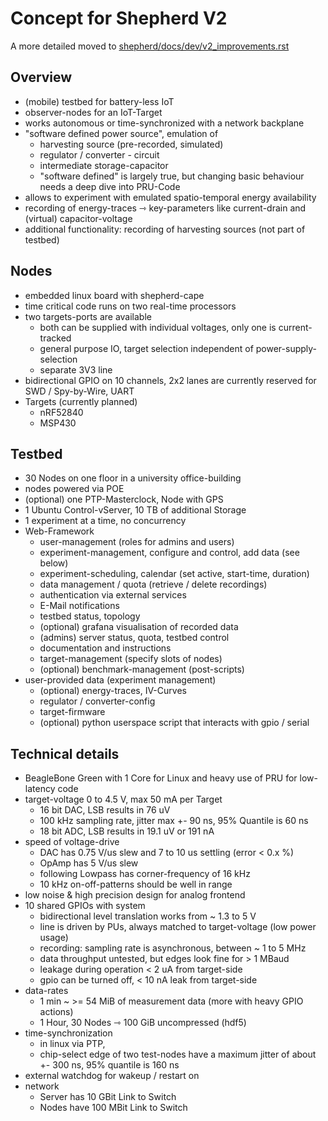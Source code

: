 # Concept for Shepherd V2

A more detailed moved to [shepherd/docs/dev/v2_improvements.rst](https://github.com/orgua/shepherd/blob/main/docs/dev/v2_improvements.md)

## Overview

- (mobile) testbed for battery-less IoT
- observer-nodes for an IoT-Target
- works autonomous or time-synchronized with a network backplane
- "software defined power source", emulation of
    - harvesting source (pre-recorded, simulated)
    - regulator / converter - circuit
    - intermediate storage-capacitor
    - "software defined" is largely true, but changing basic behaviour needs a deep dive into PRU-Code
- allows to experiment with emulated spatio-temporal energy availability
- recording of energy-traces ⇾ key-parameters like current-drain and (virtual) capacitor-voltage
- additional functionality: recording of harvesting sources (not part of testbed)

## Nodes

- embedded linux board with shepherd-cape
- time critical code runs on two real-time processors
- two targets-ports are available
    - both can be supplied with individual voltages, only one is current-tracked
    - general purpose IO, target selection independent of power-supply-selection
    - separate 3V3 line
- bidirectional GPIO on 10 channels, 2x2 lanes are currently reserved for SWD / Spy-by-Wire, UART
- Targets (currently planned)
    - nRF52840
    - MSP430

## Testbed

- 30 Nodes on one floor in a university office-building
- nodes powered via POE
- (optional) one PTP-Masterclock, Node with GPS
- 1 Ubuntu Control-vServer, 10 TB of additional Storage
- 1 experiment at a time, no concurrency
- Web-Framework
    - user-management (roles for admins and users)
    - experiment-management, configure and control, add data (see below)
    - experiment-scheduling, calendar (set active, start-time, duration)
    - data management / quota (retrieve / delete recordings)
    - authentication via external services
    - E-Mail notifications
    - testbed status, topology
    - (optional) grafana visualisation of recorded data
    - (admins) server status, quota, testbed control
    - documentation and instructions
    - target-management (specify slots of nodes)
    - (optional) benchmark-management (post-scripts)
- user-provided data (experiment management)
    - (optional) energy-traces, IV-Curves
    - regulator / converter-config
    - target-firmware
    - (optional) python userspace script that interacts with gpio / serial

## Technical details

- BeagleBone Green with 1 Core for Linux and heavy use of PRU for low-latency code
- target-voltage 0 to 4.5 V, max 50 mA per Target
    - 16 bit DAC, LSB results in 76 uV
    - 100 kHz sampling rate, jitter max +- 90 ns, 95% Quantile is 60 ns
    - 18 bit ADC, LSB results in 19.1 uV or 191 nA
- speed of voltage-drive
    - DAC has 0.75 V/us slew and 7 to 10 us settling (error < 0.x %)
    - OpAmp has 5 V/us slew
    - following Lowpass has corner-frequency of 16 kHz
    - 10 kHz on-off-patterns should be well in range
- low noise & high precision design for analog frontend
- 10 shared GPIOs with system
    - bidirectional level translation works from ~ 1.3 to 5 V
    - line is driven by PUs, always matched to target-voltage (low power usage)
    - recording: sampling rate is asynchronous, between ~ 1 to 5 MHz
    - data throughput untested, but edges look fine for > 1 MBaud
    - leakage during operation < 2 uA from target-side
    - gpio can be turned off, < 10 nA leak from target-side
- data-rates
    - 1 min ~ >= 54 MiB of measurement data (more with heavy GPIO actions)
    - 1 Hour, 30 Nodes ⇾ 100 GiB uncompressed (hdf5)
- time-synchronization
    - in linux via PTP,
    - chip-select edge of two test-nodes have a maximum jitter of about +- 300 ns, 95% quantile is 160 ns
- external watchdog for wakeup / restart on
- network
    - Server has 10 GBit Link to Switch
    - Nodes have 100 MBit Link to Switch
